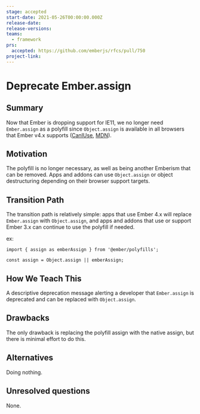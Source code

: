 ```yaml
---
stage: accepted
start-date: 2021-05-26T00:00:00.000Z
release-date:
release-versions:
teams:
  - framework
prs:
  accepted: https://github.com/emberjs/rfcs/pull/750
project-link:
---
```


<!---
Directions for above:

Stage: Leave as is
Start Date: Fill in with today's date, YYYY-MM-DD
Release Date: Leave as is
Release Versions: Leave as is
Relevant Team(s): Fill this in with the [team(s)](README.md#relevant-teams) to which this RFC applies
RFC PR: Fill this in with the URL for the Proposal RFC PR
-->

# Deprecate Ember.assign

## Summary

Now that Ember is dropping support for IE11, we no longer need `Ember.assign` as a polyfill since `Object.assign`
is available in all browsers that Ember v4.x supports ([CanIUse](https://caniuse.com/mdn-javascript_builtins_object_assign), [MDN](https://developer.mozilla.org/en-US/docs/Web/JavaScript/Reference/Global_Objects/Object/assign#browser_compatibility)).

## Motivation

The polyfill is no longer necessary, as well as being another Emberism that can be removed. Apps and addons can use `Object.assign` or object destructuring depending on their browser support targets.

## Transition Path

The transition path is relatively simple: apps that use Ember 4.x will replace `Ember.assign` with `Object.assign`, and apps and addons that use or support Ember 3.x can continue to use the polyfill if needed.

ex:
```
import { assign as emberAssign } from '@ember/polyfills';

const assign = Object.assign || emberAssign;
```

## How We Teach This

A descriptive deprecation message alerting a developer that `Ember.assign` is deprecated and can be replaced with `Object.assign`.

## Drawbacks

The only drawback is replacing the polyfill assign with the native assign, but there is minimal effort to do this.

## Alternatives

Doing nothing.

## Unresolved questions

None.
